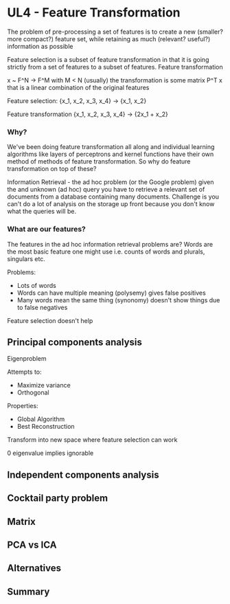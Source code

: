 # UL4 - Feature Transformation

The problem of pre-processing a set of features is to create a new (smaller? more compact?) feature set, while retaining as much (relevant? useful?) information as possible

Feature selection is a subset of feature transformation in that it is going strictly from a set of features to a subset of features. Feature transformation

x ~ F^N -> F^M with M < N (usually)
the transformation is some matrix P^T x that is a linear combination of the original features


Feature selection: {x_1, x_2, x_3, x_4} -> {x_1, x_2}

Feature transformation {x_1, x_2, x_3, x_4} -> {2x_1 + x_2}

### Why?

We've been doing feature transformation all along and individual learning algorithms like layers of perceptrons and kernel functions have their own method of methods of feature transformation. So why do feature transformation on top of these?

Information Retrieval - the ad hoc problem (or the Google problem) given the and unknown (ad hoc) query you have to retrieve a relevant set of documents from a database containing many documents. Challenge is you can't do a lot of analysis on the storage up front because you don't know what the queries will be.

### What are our features?

The features in the ad hoc information retrieval problems are? Words are the most basic feature one might use i.e. counts of words and plurals, singulars etc.

Problems:

- Lots of words
- Words can have multiple meaning (polysemy) gives false positives
- Many words mean the same thing (synonomy) doesn't show things due to false negatives

Feature selection doesn't help

## Principal components analysis

Eigenproblem

Attempts to:

- Maximize variance
- Orthogonal

Properties:
- Global Algorithm
- Best Reconstruction

Transform into new space where feature selection can work

0 eigenvalue implies ignorable


## Independent components analysis



## Cocktail party problem



## Matrix



## PCA vs ICA



## Alternatives



## Summary



